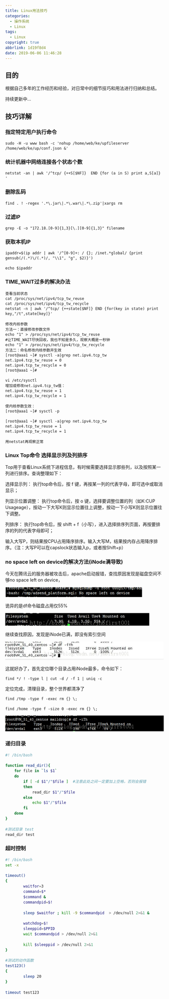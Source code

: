 ```yaml
---
title: Linux用法技巧
categories:
  - 操作系统
  - Linux
tags:
  - Linux
copyright: true
abbrlink: 1d19f8d4
date: 2019-06-06 11:46:28
---
```


## 目的

根据自己多年的工作经历和经验，对日常中的细节技巧和用法进行归纳和总结。

持续更新中...

<!--more-->

## 技巧详解

### 指定特定用户执行命令

```shell
sudo -H -u www bash -c 'nohup /home/web/ke/upfileserver /home/web/ke/up/conf.json &'
```

### 统计机器中网络连接各个状态个数

```shell
netstat -an | awk '/^tcp/ {++S[$NF]}  END {for (a in S) print a,S[a]} '
```

### 删除乱码

```shell
find . ! -regex '.*\.jar\|.*\.war\|.*\.zip'|xargs rm
```

### 过滤IP

```SHELL
grep -E -o "172.18.[0-9]{1,3}[\.][0-9]{1,3}" filename
```

### 获取本机IP

```SHELL
ipaddr=$(ip addr | awk '/^[0-9]+: / {}; /inet.*global/ {print gensub(/(.*)\/(.*)/, "\\1", "g", $2)}')

echo $ipaddr
```

### **TIME_WAIT过多的解决办法**

```shell
查看当前状态
cat /proc/sys/net/ipv4/tcp_tw_reuse
cat /proc/sys/net/ipv4/tcp_tw_recycle
netstat -n | awk '/^tcp/ {++state[$NF]} END {for(key in state) print key,"/t",state[key]}'

修改内核参数
方法一：直接修改参数文件
echo "1" > /proc/sys/net/ipv4/tcp_tw_reuse
#让TIME_WAIT尽快回收，我也不知是多久，观察大概是一秒钟
echo "1" > /proc/sys/net/ipv4/tcp_tw_recycle
方法二：命名修改内核参数并生效
[root@aaa1 ~]# sysctl -a|grep net.ipv4.tcp_tw
net.ipv4.tcp_tw_reuse = 0
net.ipv4.tcp_tw_recycle = 0
[root@aaa1 ~]#

vi /etc/sysctl
增加或修改net.ipv4.tcp_tw值：
net.ipv4.tcp_tw_reuse = 1
net.ipv4.tcp_tw_recycle = 1

使内核参数生效：
[root@aaa1 ~]# sysctl -p

[root@aaa1 ~]# sysctl -a|grep net.ipv4.tcp_tw
net.ipv4.tcp_tw_reuse = 1
net.ipv4.tcp_tw_recycle = 1

用netstat再观察正常
```

### Linux Top命令 选择显示列及列排序

Top用于查看Linux系统下进程信息，有时候需要选择显示那些列，以及按照某一列进行排序。查询整理如下：

选择显示列：
执行top命令后，按 f 键，再按某一列的代表字母，即可选中或取消显示；

列显示位置调整：
执行top命令后，按 o 键，选择要调整位置的列（如K:CUP Usageage），按动一下大写K则显示位置往上调整，按动一下小写K则显示位置往下调整。

列排序：
执行top命令后，按 shift + f（小写），进入选择排序列页面，再按要排序的列的代表字母即可；

输入大写P，则结果按CPU占用降序排序。输入大写M，结果按内存占用降序排序。（注：大写P可以在capslock状态输入p，或者按Shift+p）



### no space left on device的解决方法(iNode满导致)

今天在腾讯云的服务器被攻击后，apache启动报错，查找原因发现是磁盘空间不够no space left on device，

![img](Linux用法技巧/1.png)

诡异的是df命令磁盘占用仅55%

![img](Linux用法技巧/2.png)

继续查找原因，发现是iNode已满，即没有索引空间

![img](Linux用法技巧/3.png)

这就好办了，首先定位哪个目录占用iNode最多，命令如下：

```shell
find */ ! -type l | cut -d / -f 1 | uniq -c
```

定位完成，清理目录，整个世界都清净了

```shell
find /tmp -type f -exec rm {} \;

find /home -type f -size 0 -exec rm {} \; 
```

![img](Linux用法技巧/4.png)

### 递归目录

```bash
#! /bin/bash

function read_dir(){
    for file in `ls $1`
    do
        if [ -d $1"/"$file ]  #注意此处之间一定要加上空格，否则会报错
        then
            read_dir $1"/"$file
        else
            echo $1"/"$file
        fi
    done
}

#测试目录 test
read_dir test
```

### 超时控制

```bash
#! /bin/bash
set -x

timeout()
{
        waitfor=3
        command=$*
        $command &
        commandpid=$!

        sleep $waitfor ; kill -9 $commandpid  > /dev/null 2>&1 &

        watchdog=$!
        sleeppid=$PPID
        wait $commandpid > /dev/null 2>&1

        kill $sleeppid > /dev/null 2>&1
}

#测试的动作函数
test123()
{
        sleep 20
}

timeout test123
```

